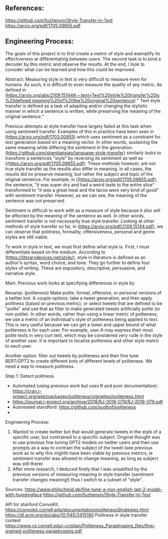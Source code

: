 ## References:
https://github.com/fuzhenxin/Style-Transfer-in-Text
https://arxiv.org/pdf/1705.09655.pdf


## Engineering Process:
The goals of this project is to first create a metric of style and exemplify its effectiveness at differentiating between users. The second task is to bind a decoder by this metric and observe the results. At the end, I look to consider what can be learned and how this could be improved.

Abstract:
Measuring style in text is very difficult to measure even for humans. As such, it is difficult to even measure the quality of any metric. As defined in (https://arxiv.org/abs/2109.15144#:~:text=Text%20style%20transfer%20is%20defined,meaning%20of%20the%20original%20sentence) " Text style transfer is defined as a task of adapting and/or changing the stylistic manner in which a sentence is written, while preserving the meaning of the original sentence."

Previous attempts at style transfer have largely failed at this task when using sentiment transfer.
Examples of this in practice have been seen in (https://arxiv.org/pdf/1703.00955) which uses sentiment as a constraint for text generation based on a meaning vector. In other words, sustaining the same meaning while differing the sentiment in the generation. (https://github.com/shentianxiao/language-style-transfer) similarly looks to transform a sentences "style" by reversing its sentiment as well as (/https://arxiv.org/pdf/1705.09655.pdf). These methods however, are not true style transfer as the results also differ in meaning. In all cases, the results did no preserve meaning, but rather the subject and topic of the original sentence. For example, in (/https://arxiv.org/pdf/1705.09655.pdf), the sentence, "it was super dry and had a weird taste to the entire slice" transformed to "it was a great meal and the tacos were very kind of good" with sentiment transfer. However, as we can see, the meaning of the sentence was not preserved. 

Sentiment is difficult to work with as a measure of style because it also will be affected by the meaning of the sentence as well. In other words, sentiment transfer is not necessarily true style transfer. Looking at other methods of style transfer so far, in (https://arxiv.org/pdf/2109.15144.pdf), we can observe that politness, formality, offensiveness, personal and genre styles are still viable. 


To work in style in text, we must first define what style is. First, I must differentiate based on the medium. According to (https://literarydevices.net/style/), style in literature is defined as an author's syntax, word choice, and tone. They go further to define four styles of writing. These are expository, descriptive, persuasive, and narrative style. 

Main:
Previous work looks at specifying differences in style by 

Revamp: (politeness)
Make polite, formal, offensive, or personal versions of a twitter bot. A couple options: take a tweet generation, and then apply politness (based on previous metric), or select tweets that are defined to be "polite" and use that as filter to make generated tweets artificially polite (or non-polite). In other words, rather than using a linear metric of politeness, we use a metric of an individual's style of politeness being applied to text. This is very useful because we can get a lower and upper bound of what politeness is for each user. For example, user A may express their most polite texts in very curt text, which may be considered very rude in the style of another user. It is important to localize politeness and other style metric to each user.

Another option: filter out tweets by politeness and then fine tune BERT/GPT2 to create different bots of different levels of politeness.
We need a way to measure politness.

Step 1: Detect politness
- Automated (using previous work but uses R and poor documentation): https://cran.r-project.org/web/packages/politeness/vignettes/politeness.html
- https://journal.r-project.org/archive/2018/RJ-2018-079/RJ-2018-079.pdf
- Automated standford: https://github.com/sudhof/politeness
- 



Engineering Process:
1. Wanted to create twitter bot that would generate tweets in the style of a specific user, but contrained to a specific subject. Original thought was to use previous fine tuning GPT2 models on twitter users and then use prompts as a way to contrain the subject of the tweet (see previous work as to why this mighth have been viable by previous metrics, ie sentiment transfer was allowed to change meaning, as long as subject was still there)
2. After more research, I deduced firstly that I was unsatified by the previous versions of measuring meaning in style transfer (sentiment transfer changes meaning!) thus I switch to a subset of "style". 


Sources: 
https://www.philschmid.de/fine-tune-a-non-english-gpt-2-model-with-huggingface
https://github.com/fuzhenxin/Style-Transfer-in-Text

API for stanford ConvoKit.
https://convokit.cornell.edu/documentation/politenessStrategies.html
https://dl.acm.org/doi/abs/10.1145/3415190
Politness in style transfer context
https://www.cs.cornell.edu/~cristian/Politeness_Paraphrasing_files/fine-grained-politeness-paraphrasing.pdf
